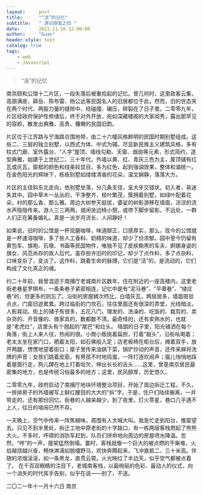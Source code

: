 ```yaml
---
layout:     post
title:      "“活”的记忆"
subtitle:   " 游记随笔之四 "
date:       2021-11-16 12:00:00
author:     "Guan"
header-style: text
catalog: true
tags:
    - web
    - Javascript
---
```


> “活”的记忆

南京颐和公馆十二片区，一段失落后被重拾起的记忆。曾几何时，这里政客云集，高朋满座，薛岳、陈布雷、杨公达等民国名人的旧居都位于此。然而，旧的世态夹在两个时代、两股力量的缝隙中，经碰撞、碾压，碎裂在了日子里。二零零九年，片区经政府保护性修缮后，终于对外开放，宛如深藏楼阁的大家闺秀，露出那罕见的容颜，散发出典雅、高贵、慵懒的民国旧韵。

片区位于江苏路与宁海路合围地带，由二十六幢风格鲜明的民国时期别墅组成。这些二、三层的独立别墅，以西式为体、中式为辅，尽显新民族主义建筑风格，多有柱式门廊、室外露台、“人字”屋顶、墙线勾勒、天窗、烟囱等元素，形式简约，造型典雅，始建于上世纪二、三十年代。外墙以黄、红、青灰三色为主，屋顶铺有红瓦或灰瓦，窗框的颜色和线条较显目，多为红色，起到强调效果，整体和谐统一。在金色阳光的辉映下，栋栋别墅如缕缕清香的花朵，温文娴静，落落大方。

片区的主径斜东北走向，依别墅坐落，分几条支径，呈犬牙交错状。初入者，易迷失其中。园中草木一丛丛的，干净整齐，枝叶繁茂，簇拥着别墅，如绿叶配着花朵，衬的那么香、那么雅。周边大树参天挺拔，婆娑的树影游移在墙面，淙淙的流水声隐隐传来。游人三三两两，或闲坐边椅小憩，或停下脚步留影。不远处，一群人们正在筹备婚礼。真是一派岁月流长、人间静好！

如果说，旧时的公馆是一杯现磨咖啡，味道醇正，口感厚实，那么，现今的公馆就是一杯速溶咖啡，多了些人工香料、奶精的味道，却少了份浓郁。园中至今仍留有黄包车、旗袍、石墩、书画等民国物件，唯独不见了皮肤黝黑的车夫、婀娜身姿的旗女、风范尚存的故人后代。虽存些许旧时的印记，却少了点作料，多了点杂料，口味变杂了，变淡了。这作料，跳着生命的脉搏，它们是“活”的，是流动的，它们构成了文化真正的魂。

约二十年前，我曾混迹于南捕厅老城南片区数年，住在附近的一座高楼内。这里老街老巷星罗棋布，一条条巷子紧密相连，记忆中是有“泥马巷”、“平章巷”、“绫庄巷”的，但更多的则忘了。沿街的房屋鳞次栉比，白墙灰瓦，两层居多，墙面斑驳点点，门窗旧迹累累。跨过临街的门坎石，往往里面还有很深的弄堂，光线暗淡，人影晃动。街上的铺子有很多，五花八门，理发的、洗澡的、吃饭的、裁剪的、卖杂货的、开音像的、做家具的，数都数不清。最奇怪的，还有卖熟水的，也就是“老虎灶”，店里头有个翘起的“尾巴”和灶头。
晴朗的日子里，阳光铺洒在每个角落，街上人来人往，热闹的很。小商小贩挑着扁担，打着“敲头”，沿街吆喝着；老太太坐在家门口，晒着太阳，如石佛般入定；店老板椅在柜台后，摊着双手，放开两腿，愣愣地望着街口；屋子里传来油锅下菜，锅铲炒动的声音，还传来麻将洗牌的声音；女孩们跳着皮筋，有男孩不时地捣蛋，一阵打逐欢闹声；猫儿悄悄地踩着屋面行走，狗儿蹲在地上打着哈欠，伸出长长的舌头……这里，曾是南京居民最密集的地方，也是传统习俗最多的地方；这里，民风醇厚，历史悠久。

二零零九年，政府启动了南捕厅地块环境整治项目，开始了周边拆迁工程。不久，一排排房子的外墙被写上鲜红醒目的大大的“拆”字。于是，住户们陆续搬离，一并带走的，还有那份回忆。街巷的人越来越少，到了夜里，灯火零星，巷口几乎遇不上人，往日的喧闹已然不存。

一天晚上，空气中传来一阵焦糊味，周围有人大喊大叫。我急忙走到阳台，推窗望去。只见不到半里处，拆迁工地中原老街的十字路口，有一栋两层客栈燃起了熊熊大火。不多时，呼啸的消防车赶到，队员们拼命地向周边的房屋喷水降温。忽然，“哗”的一声，屋架猛然倒塌。霎时，客栈就像一个巨大的被点燃的干柴堆，火焰越烧越兴奋，畅快淋漓如脱缰野马，欢快奔腾起来，飞冲直抵二、三十米高。伴随的浓烟滚滚，如一条黑龙，直贯云霄。火光映红了半边天，似乎空气都被点着了。
在千百双眼睛的注目下，老城南客栈，以最绚丽的色彩、最动人的仪式，向一个消失的时代挥手告别，似乎在说——别了，不送。

二〇二一年十一月十六日  南京

